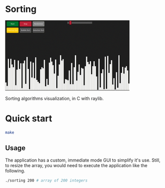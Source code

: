 # Sorting

![preview.gif](assets/preview.gif)

Sorting algorithms visualization, in C with raylib.

# Quick start

```bash
make
```

## Usage

The application has a custom, immediate mode GUI to simplify it's use. Still,
to resize the array, you would need to execute the application like the
following.

```bash
./sorting 200 # array of 200 integers
```
